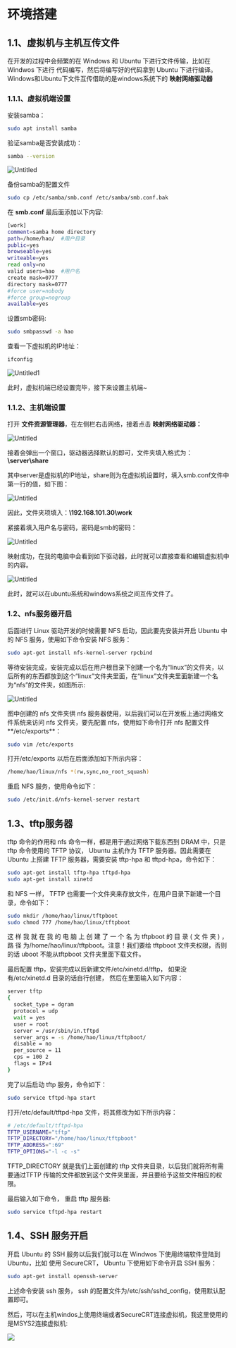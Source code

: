 # 环境搭建

## 1.1、虚拟机与主机互传文件

在开发的过程中会频繁的在 Windows 和 Ubuntu 下进行文件传输，比如在 Windwos 下进行
代码编写，然后将编写好的代码拿到 Ubuntu 下进行编译。Windows和Ubuntu下文件互传借助的是windows系统下的 **映射网络驱动器**

### 1.1.1、虚拟机端设置

安装samba：

```bash
sudo apt install samba
```

验证samba是否安装成功：

```bash
samba --version
```

![Untitled](../image/环境搭建/Untitled.png)

备份samba的配置文件

```bash
sudo cp /etc/samba/smb.conf /etc/samba/smb.conf.bak
```

在 **smb.conf** 最后面添加以下内容:

```bash
[work]
comment=samba home directory
path=/home/hao/  #用户目录
public=yes
browseable=yes
writeable=yes
read only=no
valid users=hao  #用户名
create mask=0777
directory mask=0777
#force user=nobody
#force group=nogroup
available=yes
```

设置smb密码:

```bash
sudo smbpasswd -a hao
```

查看一下虚拟机的IP地址：

```bash
ifconfig
```

![Untitled1](./../image/环境搭建/Untitled1.png)

此时，虚拟机端已经设置完毕，接下来设置主机端~

### 1.1.2、主机端设置

打开 ****文件资源管理器****，在左侧栏右击网络，接着点击 **映射网络驱动器：**

![Untitled](./../image/环境搭建/Untitled2.png)

接着会弹出一个窗口，驱动器选择默认的即可，文件夹填入格式为：**\\server\share**

其中server是虚拟机的IP地址，share则为在虚拟机设置时，填入smb.conf文件中第一行的值，如下图：

![Untitled](./../image/环境搭建/Untitled3.png)

因此，文件夹项填入：**\\192.168.101.30\work**

紧接着填入用户名与密码，密码是smb的密码：

![Untitled](./../image/环境搭建/Untitled4.png)

映射成功，在我的电脑中会看到如下驱动器，此时就可以直接查看和编辑虚拟机中的内容。

![Untitled](./../image/环境搭建/Untitled5.png)

此时，就可以在ubuntu系统和windows系统之间互传文件了。

### 1.2、nfs服务器开启

后面进行 Linux 驱动开发的时候需要 NFS 启动，因此要先安装并开启 Ubuntu 中的 NFS 服务，使用如下命令安装 NFS 服务：

```bash
sudo apt-get install nfs-kernel-server rpcbind
```

等待安装完成，安装完成以后在用户根目录下创建一个名为“linux”的文件夹，以后所有的东西都放到这个“linux”文件夹里面，在“linux”文件夹里面新建一个名为“nfs”的文件夹，如图所示:

![Untitled](./../image/环境搭建/Untitled6.png)

图中创建的 nfs 文件夹供 nfs 服务器使用，以后我们可以在开发板上通过网络文件系统来访问 nfs 文件夹，要先配置 nfs，使用如下命令打开 nfs 配置文件**/etc/exports**：

```bash
sudo vim /etc/exports
```

打开/etc/exports 以后在后面添加如下所示内容：

```bash
/home/hao/linux/nfs *(rw,sync,no_root_squash)
```

重启 NFS 服务，使用命令如下：

```bash
sudo /etc/init.d/nfs-kernel-server restart
```

## 1.3、tftp服务器

tftp 命令的作用和 nfs 命令一样，都是用于通过网络下载东西到 DRAM 中，只是 tftp 命令使用的 TFTP 协议， Ubuntu 主机作为 TFTP 服务器。因此需要在 Ubuntu 上搭建 TFTP 服务器，需要安装 tftp-hpa 和 tftpd-hpa，命令如下：

```bash
sudo apt-get install tftp-hpa tftpd-hpa
sudo apt-get install xinetd
```

和 NFS 一样， TFTP 也需要一个文件夹来存放文件，在用户目录下新建一个目录，命令如下：

```bash
sudo mkdir /home/hao/linux/tftpboot
sudo chmod 777 /home/hao/linux/tftpboot
```

这 样 我 就 在 我 的 电 脑 上 创 建 了 一 个 名 为 tftpboot 的 目 录 ( 文 件 夹 ) ， 路 径 为/home/hao/linux/tftpboot。注意！我们要给 tftpboot 文件夹权限，否则的话 uboot 不能从tftpboot 文件夹里面下载文件。

最后配置 tftp，安装完成以后新建文件/etc/xinetd.d/tftp， 如果没有/etc/xinetd.d 目录的话自行创建， 然后在里面输入如下内容：

```bash
server tftp
{
  socket_type = dgram
  protocol = udp
  wait = yes
  user = root
  server = /usr/sbin/in.tftpd
  server_args = -s /home/hao/linux/tftpboot/
  disable = no
  per_source = 11
  cps = 100 2
  flags = IPv4
}
```

完了以后启动 tftp 服务，命令如下：

```bash
sudo service tftpd-hpa start
```

打开/etc/default/tftpd-hpa 文件，将其修改为如下所示内容：

```bash
# /etc/default/tftpd-hpa
TFTP_USERNAME="tftp"
TFTP_DIRECTORY="/home/hao/linux/tftpboot"
TFTP_ADDRESS=":69"
TFTP_OPTIONS="-l -c -s"
```

TFTP_DIRECTORY 就是我们上面创建的 tftp 文件夹目录，以后我们就将所有需要通过TFTP 传输的文件都放到这个文件夹里面，并且要给予这些文件相应的权限。

最后输入如下命令， 重启 tftp 服务器:

```bash
sudo service tftpd-hpa restart
```

## 1.4、SSH 服务开启

开启 Ubuntu 的 SSH 服务以后我们就可以在 Windwos 下使用终端软件登陆到 Ubuntu，比如
使用 SecureCRT， Ubuntu 下使用如下命令开启 SSH 服务：

```bash
sudo apt-get install openssh-server
```

上述命令安装 ssh 服务， ssh 的配置文件为/etc/ssh/sshd_config，使用默认配置即可。

然后，可以在主机windos上使用终端或者SecureCRT连接虚拟机，我这里使用的是MSYS2连接虚拟机:

![](./../image/环境搭建/Untitled7.png)